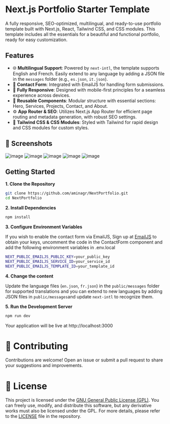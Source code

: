 # Next.js Portfolio Starter Template

A fully responsive, SEO-optimized, multilingual, and ready-to-use portfolio template built with Next.js, React, Tailwind CSS, and CSS modules. This template includes all the essentials for a beautiful and functional portfolio, ready for easy customization.

## Features

- 🌐 **Multilingual Support**: Powered by `next-intl`, the template supports English and French. Easily extend to any language by adding a JSON file in the `messages` folder (e.g., `es.json`, `it.json`).
- 💌 **Contact Form**: Integrated with EmailJS for handling form submissions. 
- 📱 **Fully Responsive**: Designed with mobile-first principles for a seamless experience across devices.
- 🧩 **Reusable Components**: Modular structure with essential sections: Hero, Services, Projects, Contact, and About.
- ⚙️ **App Router & SEO**: Utilizes Next.js App Router for efficient page routing and metadata generation, with robust SEO settings.
- 🎨 **Tailwind CSS & CSS Modules**: Styled with Tailwind for rapid design and CSS modules for custom styles.

## 📸 Screenshots
![image](https://github.com/user-attachments/assets/7f7ebf94-6723-4c35-9ac2-d57b7f7d9b7d)
![image](https://github.com/user-attachments/assets/cc33d263-cc35-4cf3-a020-be213c899c66)
![image](https://github.com/user-attachments/assets/dc32d97c-aa2f-4a46-9537-d931e4b51d54)
![image](https://github.com/user-attachments/assets/28725a07-f45f-4672-91d9-4f16cefb8c30)
![image](https://github.com/user-attachments/assets/03812390-64d3-4775-8e8a-c77c0343f281)


## Getting Started

**1. Clone the Repository** 
 ```bash
git clone https://github.com/aminagr/NextPortfolio.git
cd NextPortfolio
```
**2. Install Dependencies**
 ```bash
npm install
```
**3. Configure Environment Variables**

If you wish to enable the contact form via EmailJS, Sign up at [EmailJS](https://www.emailjs.com/) to obtain your keys, uncomment the code in the ContactForm component and add the following environment variables in .env.local

 ```bash
NEXT_PUBLIC_EMAILJS_PUBLIC_KEY=your_public_key
NEXT_PUBLIC_EMAILJS_SERVICE_ID=your_service_id
NEXT_PUBLIC_EMAILJS_TEMPLATE_ID=your_template_id
```

**4. Change the content**

Update the language files (`en.json`, `fr.json`) in the `public/messages` folder for supported translations and you can extend to new languages by adding JSON files in `public/messages`and update `next-intl` to recognize them.

**5. Run the Development Server**
```bash 
npm run dev
 ```

Your application will be live at http://localhost:3000

# 🤝 Contributing

Contributions are welcome! Open an issue or submit a pull request to share your suggestions and improvements.
# 📜 License 


This project is licensed under the [GNU General Public License (GPL)](https://www.gnu.org/licenses/gpl-3.0.html). You can freely use, modify, and distribute this software, but any derivative works must also be licensed under the GPL. For more details, please refer to the [LICENSE](LICENSE) file in the repository.
